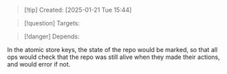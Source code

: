 
>[!tip] Created: [2025-01-21 Tue 15:44]

>[!question] Targets: 

>[!danger] Depends: 

In the atomic store keys, the state of the repo would be marked, so that all ops would check that the repo was still alive when they made their actions, and would error if not.